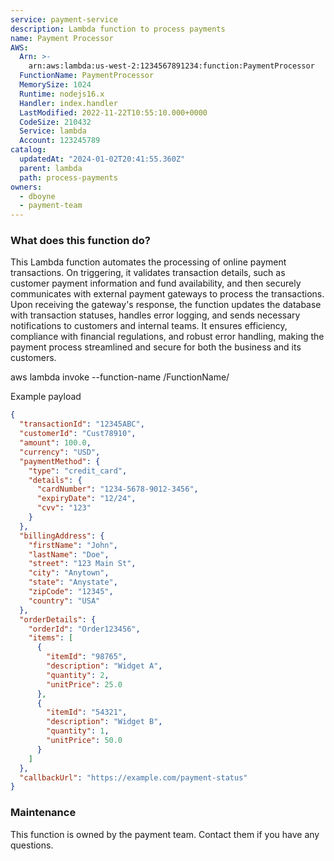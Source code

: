 ```yaml
---
service: payment-service
description: Lambda function to process payments
name: Payment Processor
AWS:
  Arn: >-
    arn:aws:lambda:us-west-2:1234567891234:function:PaymentProcessor
  FunctionName: PaymentProcessor
  MemorySize: 1024
  Runtime: nodejs16.x
  Handler: index.handler
  LastModified: 2022-11-22T10:55:10.000+0000
  CodeSize: 210432
  Service: lambda
  Account: 123245789
catalog:
  updatedAt: "2024-01-02T20:41:55.360Z"
  parent: lambda
  path: process-payments
owners:
  - dboyne
  - payment-team
---
```


### What does this function do?

This Lambda function automates the processing of online payment transactions. On triggering, it validates transaction details, such as customer payment information and fund availability, and then securely communicates with external payment gateways to process the transactions. Upon receiving the gateway's response, the function updates the database with transaction statuses, handles error logging, and sends necessary notifications to customers and internal teams. It ensures efficiency, compliance with financial regulations, and robust error handling, making the payment process streamlined and secure for both the business and its customers.

<CLICommand>aws lambda invoke --function-name /FunctionName/ </CLICommand>

Example payload

```json
{
  "transactionId": "12345ABC",
  "customerId": "Cust78910",
  "amount": 100.0,
  "currency": "USD",
  "paymentMethod": {
    "type": "credit_card",
    "details": {
      "cardNumber": "1234-5678-9012-3456",
      "expiryDate": "12/24",
      "cvv": "123"
    }
  },
  "billingAddress": {
    "firstName": "John",
    "lastName": "Doe",
    "street": "123 Main St",
    "city": "Anytown",
    "state": "Anystate",
    "zipCode": "12345",
    "country": "USA"
  },
  "orderDetails": {
    "orderId": "Order123456",
    "items": [
      {
        "itemId": "98765",
        "description": "Widget A",
        "quantity": 2,
        "unitPrice": 25.0
      },
      {
        "itemId": "54321",
        "description": "Widget B",
        "quantity": 1,
        "unitPrice": 50.0
      }
    ]
  },
  "callbackUrl": "https://example.com/payment-status"
}
```

### Maintenance

This function is owned by the payment team. Contact them if you have any questions.
